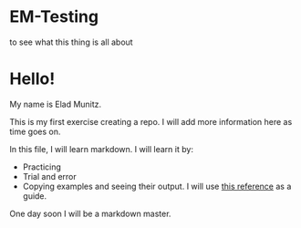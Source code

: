 # EM-Testing
to see what this thing is all about
# Hello!
My name is Elad Munitz.



This is my first exercise creating a repo.
I will add more information here as time goes on. 

In this file, I will learn markdown. I will learn it by:
* Practicing
* Trial and error
* Copying examples and seeing their output.
I will use [this reference](https://guides.github.com/features/mastering-markdown/) as a guide.

One day soon
I will be a markdown master.

